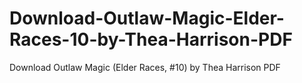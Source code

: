 # Download-Outlaw-Magic-Elder-Races-10-by-Thea-Harrison-PDF
Download Outlaw Magic (Elder Races, #10) by Thea Harrison PDF
